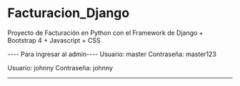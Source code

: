 # Facturacion_Django
Proyecto de Facturación en Python con el Framework de Django + Bootstrap 4 + Javascript + CSS

---- Para ingresar al admin----
Usuario: master
Contraseña: master123

Usuario: johnny
Contraseña: johnny

-------------------------------
